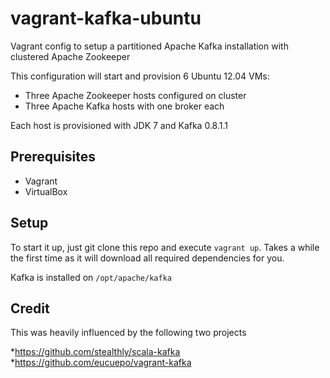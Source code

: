 vagrant-kafka-ubuntu
=============

Vagrant config to setup a partitioned Apache Kafka installation with clustered Apache Zookeeper

This configuration will start and provision 6 Ubuntu 12.04 VMs:
* Three Apache Zookeeper hosts configured on cluster
* Three Apache Kafka hosts with one broker each

Each host is provisioned with JDK 7 and Kafka 0.8.1.1

Prerequisites
-------------------------
* Vagrant
* VirtualBox

Setup
-------------------------

To start it up, just git clone this repo and execute ```vagrant up```. Takes a while the first time as it will download all required dependencies for you.

Kafka is installed on ```/opt/apache/kafka```

Credit
-------------------------

This was heavily influenced by the following two projects

*https://github.com/stealthly/scala-kafka
*https://github.com/eucuepo/vagrant-kafka
